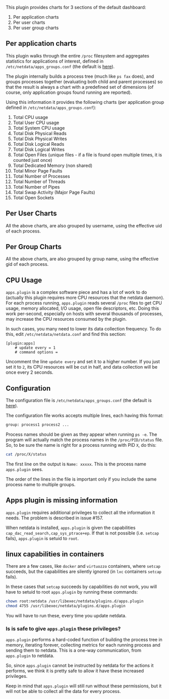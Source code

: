 This plugin provides charts for 3 sections of the default dashboard:

1. Per application charts
2. Per user charts
3. Per user group charts

## Per application charts

This plugin walks through the entire `/proc` filesystem and aggregates statistics for applications of interest, defined in `/etc/netdata/apps_groups.conf` (the default is [here](https://github.com/firehol/netdata/blob/master/conf.d/apps_groups.conf)).

The plugin internally builds a process tree (much like `ps fax` does), and groups processes together (evaluating both child and parent processes) so that the result is always a chart with a predefined set of dimensions (of course, only application groups found running are reported).

Using this information it provides the following charts (per application group defined in `/etc/netdata/apps_groups.conf`):

1. Total CPU usage
2. Total User CPU usage
3. Total System CPU usage
4. Total Disk Physical Reads
5. Total Disk Physical Writes
6. Total Disk Logical Reads
7. Total Disk Logical Writes
8. Total Open Files (unique files - if a file is found open multiple times, it is counted just once)
9. Total Dedicated Memory (non shared)
10. Total Minor Page Faults
11. Total Number of Processes
12. Total Number of Threads
13. Total Number of Pipes
14. Total Swap Activity (Major Page Faults)
15. Total Open Sockets

## Per User Charts

All the above charts, are also grouped by username, using the effective uid of each process.

## Per Group Charts

All the above charts, are also grouped by group name, using the effective gid of each process.

## CPU Usage

`apps.plugin` is a complex software piece and has a lot of work to do (actually this plugin requires more CPU resources that the netdata daemon). For each process running, `apps.plugin` reads several `/proc` files to get CPU usage, memory allocated, I/O usage, open file descriptors, etc. Doing this work per-second, especially on hosts with several thousands of processes, may increase the CPU resources consumed by the plugin.

In such cases, you many need to lower its data collection frequency. To do this, edit `/etc/netdata/netdata.conf` and find this section:

```
[plugin:apps]
	# update every = 1
	# command options = 
```

Uncomment the line `update every` and set it to a higher number. If you just set it to ` 2 `, its CPU resources will be cut in half, and data collection will be once every 2 seconds.


## Configuration

The configuration file is `/etc/netdata/apps_groups.conf` (the default is [here](https://github.com/firehol/netdata/blob/master/conf.d/apps_groups.conf)).

The configuration file works accepts multiple lines, each having this format:

```txt
group: process1 process2 ...
```

Process names should be given as they appear when running `ps -e`. The program will actually match the process names in the `/proc/PID/status` file. So, to be sure the name is right for a process running with PID ` X `, do this:

```sh
cat /proc/X/status
```

The first line on the output is `Name: xxxxx`. This is the process name `apps.plugin` sees.

The order of the lines in the file is important only if you include the same process name to multiple groups.

## Apps plugin is missing information

`apps.plugin` requires additional privileges to collect all the information it needs. The problem is described in issue #157.

When netdata is installed, `apps.plugin` is given the capabilities `cap_dac_read_search,cap_sys_ptrace+ep`. If that is not possible (i.e. `setcap` fails), `apps.plugin` is setuid to `root`.

## linux capabilities in containers

There are a few cases, like `docker` and `virtuozzo` containers, where `setcap` succeeds, but the capabilities are silently ignored (in `lxc` containers `setcap` fails).

In these cases that `setcap` succeeds by capabilities do not work, you will have to setuid to root `apps.plugin` by running these commands:

```sh
chown root:netdata /usr/libexec/netdata/plugins.d/apps.plugin
chmod 4755 /usr/libexec/netdata/plugins.d/apps.plugin
```

You will have to run these, every time you update netdata.


### Is is safe to give `apps.plugin` these privileges?

`apps.plugin` performs a hard-coded function of building the process tree in memory, iterating forever, collecting metrics for each running process and sending them to netdata. This is a one-way communication, from `apps.plugin` to netdata.

So, since `apps.plugin` cannot be instructed by netdata for the actions it performs, we think it is pretty safe to allow it have these increased privileges.

Keep in mind that `apps.plugin` will still run without these permissions, but it will not be able to collect all the data for every process.
